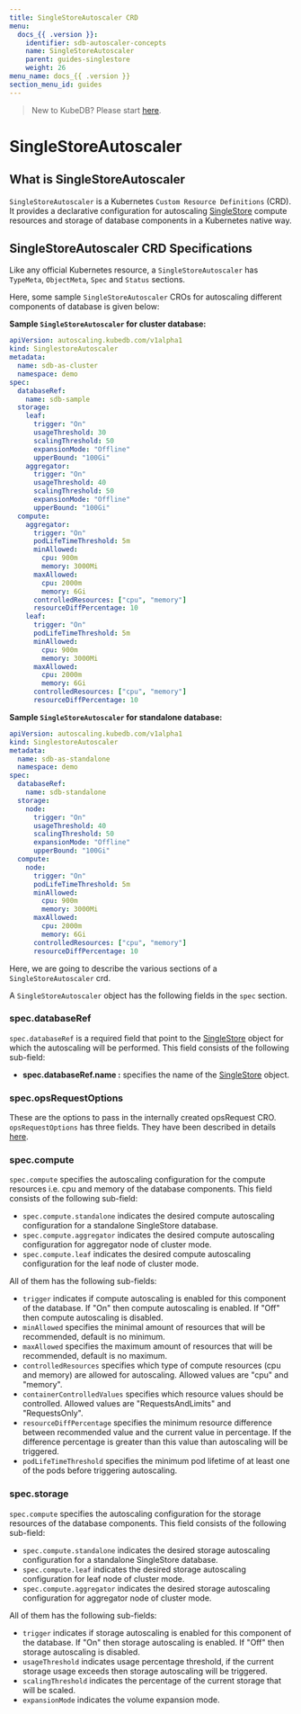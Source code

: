 ```yaml
---
title: SingleStoreAutoscaler CRD
menu:
  docs_{{ .version }}:
    identifier: sdb-autoscaler-concepts
    name: SingleStoreAutoscaler
    parent: guides-singlestore
    weight: 26
menu_name: docs_{{ .version }}
section_menu_id: guides
---
```


> New to KubeDB? Please start [here](/docs/README.md).

# SingleStoreAutoscaler

## What is SingleStoreAutoscaler

`SingleStoreAutoscaler` is a Kubernetes `Custom Resource Definitions` (CRD). It provides a declarative configuration for autoscaling [SingleStore](https://www.singlestore.com/) compute resources and storage of database components in a Kubernetes native way.

## SingleStoreAutoscaler CRD Specifications

Like any official Kubernetes resource, a `SingleStoreAutoscaler` has `TypeMeta`, `ObjectMeta`, `Spec` and `Status` sections.

Here, some sample `SingleStoreAutoscaler` CROs for autoscaling different components of database is given below:

**Sample `SingleStoreAutoscaler` for cluster database:**

```yaml
apiVersion: autoscaling.kubedb.com/v1alpha1
kind: SinglestoreAutoscaler
metadata:
  name: sdb-as-cluster
  namespace: demo
spec:
  databaseRef:
    name: sdb-sample
  storage:
    leaf:
      trigger: "On"
      usageThreshold: 30
      scalingThreshold: 50
      expansionMode: "Offline"
      upperBound: "100Gi"
    aggregator:
      trigger: "On"
      usageThreshold: 40
      scalingThreshold: 50
      expansionMode: "Offline"
      upperBound: "100Gi"
  compute:
    aggregator:
      trigger: "On"
      podLifeTimeThreshold: 5m
      minAllowed:
        cpu: 900m
        memory: 3000Mi
      maxAllowed:
        cpu: 2000m
        memory: 6Gi
      controlledResources: ["cpu", "memory"]
      resourceDiffPercentage: 10
    leaf:
      trigger: "On"
      podLifeTimeThreshold: 5m
      minAllowed:
        cpu: 900m
        memory: 3000Mi
      maxAllowed:
        cpu: 2000m
        memory: 6Gi
      controlledResources: ["cpu", "memory"]
      resourceDiffPercentage: 10
```

**Sample `SingleStoreAutoscaler` for standalone database:**

```yaml
apiVersion: autoscaling.kubedb.com/v1alpha1
kind: SinglestoreAutoscaler
metadata:
  name: sdb-as-standalone
  namespace: demo
spec:
  databaseRef:
    name: sdb-standalone
  storage:
    node:
      trigger: "On"
      usageThreshold: 40
      scalingThreshold: 50
      expansionMode: "Offline"
      upperBound: "100Gi"
  compute:
    node:
      trigger: "On"
      podLifeTimeThreshold: 5m
      minAllowed:
        cpu: 900m
        memory: 3000Mi
      maxAllowed:
        cpu: 2000m
        memory: 6Gi
      controlledResources: ["cpu", "memory"]
      resourceDiffPercentage: 10
```

Here, we are going to describe the various sections of a `SingleStoreAutoscaler` crd.

A `SingleStoreAutoscaler` object has the following fields in the `spec` section.

### spec.databaseRef

`spec.databaseRef` is a required field that point to the [SingleStore](/docs/guides/singlestore/concepts/singlestore.md) object for which the autoscaling will be performed. This field consists of the following sub-field:

- **spec.databaseRef.name :** specifies the name of the [SingleStore](/docs/guides/singlestore/concepts/singlestore.md) object.

### spec.opsRequestOptions
These are the options to pass in the internally created opsRequest CRO. `opsRequestOptions` has three fields. They have been described in details [here](/docs/guides/singlestore/concepts/opsrequest.md#specreadinesscriteria).

### spec.compute

`spec.compute` specifies the autoscaling configuration for the compute resources i.e. cpu and memory of the database components. This field consists of the following sub-field:

- `spec.compute.standalone` indicates the desired compute autoscaling configuration for a standalone SingleStore database.
- `spec.compute.aggregator` indicates the desired compute autoscaling configuration for aggregator node of cluster mode.
- `spec.compute.leaf` indicates the desired compute autoscaling configuration for the leaf node of cluster mode.

All of them has the following sub-fields:

- `trigger` indicates if compute autoscaling is enabled for this component of the database. If "On" then compute autoscaling is enabled. If "Off" then compute autoscaling is disabled.
- `minAllowed` specifies the minimal amount of resources that will be recommended, default is no minimum.
- `maxAllowed` specifies the maximum amount of resources that will be recommended, default is no maximum.
- `controlledResources` specifies which type of compute resources (cpu and memory) are allowed for autoscaling. Allowed values are "cpu" and "memory".
- `containerControlledValues` specifies which resource values should be controlled. Allowed values are "RequestsAndLimits" and "RequestsOnly".
- `resourceDiffPercentage` specifies the minimum resource difference between recommended value and the current value in percentage. If the difference percentage is greater than this value than autoscaling will be triggered.
- `podLifeTimeThreshold` specifies the minimum pod lifetime of at least one of the pods before triggering autoscaling.

### spec.storage

`spec.compute` specifies the autoscaling configuration for the storage resources of the database components. This field consists of the following sub-field:

- `spec.compute.standalone` indicates the desired storage autoscaling configuration for a standalone SingleStore database.
- `spec.compute.leaf` indicates the desired storage autoscaling configuration for leaf node of cluster mode.
- `spec.compute.aggregator` indicates the desired storage autoscaling configuration for aggregator node of cluster mode.

All of them has the following sub-fields:

- `trigger` indicates if storage autoscaling is enabled for this component of the database. If "On" then storage autoscaling is enabled. If "Off" then storage autoscaling is disabled.
- `usageThreshold` indicates usage percentage threshold, if the current storage usage exceeds then storage autoscaling will be triggered.
- `scalingThreshold` indicates the percentage of the current storage that will be scaled.
- `expansionMode` indicates the volume expansion mode.
